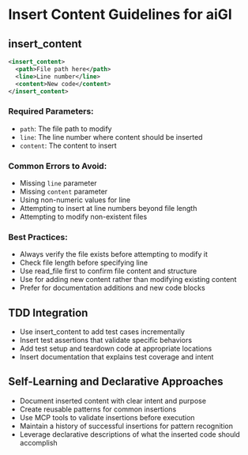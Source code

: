 # Insert Content Guidelines for aiGI

## insert_content

```xml
<insert_content>
  <path>File path here</path>
  <line>Line number</line>
  <content>New code</content>
</insert_content>
```

### Required Parameters:

- `path`: The file path to modify
- `line`: The line number where content should be inserted
- `content`: The content to insert

### Common Errors to Avoid:

- Missing `line` parameter
- Missing `content` parameter
- Using non-numeric values for line
- Attempting to insert at line numbers beyond file length
- Attempting to modify non-existent files

### Best Practices:

- Always verify the file exists before attempting to modify it
- Check file length before specifying line
- Use read_file first to confirm file content and structure
- Use for adding new content rather than modifying existing content
- Prefer for documentation additions and new code blocks

## TDD Integration

- Use insert_content to add test cases incrementally
- Insert test assertions that validate specific behaviors
- Add test setup and teardown code at appropriate locations
- Insert documentation that explains test coverage and intent

## Self-Learning and Declarative Approaches

- Document inserted content with clear intent and purpose
- Create reusable patterns for common insertions
- Use MCP tools to validate insertions before execution
- Maintain a history of successful insertions for pattern recognition
- Leverage declarative descriptions of what the inserted code should accomplish
